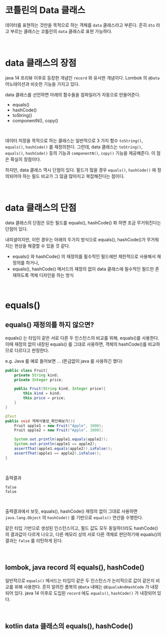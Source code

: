 # 코틀린의 Data 클래스

데이터를 표현하는 것만을 목적으로 하는 객체를  `data` 클래스라고 부른다. 흔히 `dto` 라고 부르는 클래스는 코틀린의 `data` 클래스로 표현 가능하다.<br>

<br>

# data 클래스의 장점

java 14 프리뷰 이후로 등장한 개념인 `record` 와 유사한 개념이다. Lombok 의 `@Data` 어노테이션과 비슷한 기능을 가지고 있다.<br>

data 클래스를 선언하면 아래의 함수들을 컴파일러가 자동으로 만들어준다.

- equals()
- hashCode()
- toString()
- componentN(), copy()

<br>

데이터 저장을 목적으로 하는 클래스는 일반적으로 3 가지 함수 `toString()`, `equals()`, `hashCode()` 를 재정의한다. 그런데, data 클래스는 `toString()`, `equals()`, `hashCode()` 등의 기능과 `componentN()`, `copy()` 기능을 제공해준다. 이 점은 확실히 장점이다.<br>

하지만, data 클래스 역시 단점이 있다. 필드가 많을 경우 `equals()`, `hashCode()` 에 정의되어야 하는 필드 비교가 그 많큼 많아지고 복잡해진다는 점이다.<br>

<br>

# data 클래스의 단점

data 클래스의 단점은 모든 필드를 equals(), hashCode() 화 하면 조금 무거워진다는 단점이 있다. <br>

내피셜이지만, 이런 경우는 아래의 두가지 방식으로 equals(), hashCode()가 무거워지는 현상을 해결할 수 있을 것 같다.

- equals() 와 hashCode() 의 재정의를 필수적인 필드에만 제한적으로 사용해서 재정의를 하거나,
- equals(), hashCode() 메서드의 재정의 없이 data 클래스에 필수적인 필드만 존재하도록 객체 디자인을 하는 방식

<br>

# equals()

## equals() 재정의를 하지 않으면?

equals() 는 타입이 같은 서로 다른 두 인스턴스의 비교를 위해, equals()를 사용한다. 이때 재정의 없이 내장된 equals() 를 그대로 사용하면, 객체의 hashCode()를 비교하므로 다르다고 판정한다.<br>

e.g. Java 를 예로 들어보면 ... (뜬금없이 java 를 사용하긴 했다)

```java
public class Fruit{
    private String kind;
    private Integer price;

    public Fruit(String kind, Integer price){
        this.kind = kind;
        this.price = price;
    }
}

@Test
public void 객체식별성_확인해보기(){
    Fruit apple1 = new Fruit("Apple", 1000);
    Fruit apple2 = new Fruit("Apple", 1000);

    System.out.println(apple1.equals(apple2));
    System.out.println(apple1 == apple2);
    assertThat(apple1.equals(apple2)).isFalse();
    assertThat(apple1 == apple2).isFalse();
}
```

<br>

출력결과

```plain
false
false
```

<br>

출력결과에서 보듯, equals(), hashCode() 재정의 없이 그대로 사용하면 `java.lang.Object` 의 `hashCode()` 를 기반으로 `equals()` 연산을 수행한다.<br>

같은 타입 기반으로 생성된 인스턴스이고, 필드 값도 모두 동일하더라도 hashCode() 의 결과값이 다르게 나오고, 다른 메모리 상의 서로 다른 객체로 판단하기에 equals()의 결과는 `false` 를 리턴하게 된다.<br>

<br>

## lombok, java record 의 equals(), hashCode()

일반적으로 `equals()` 메서드는 타입이 같은 두 인스턴스가 논리적으로 값이 같은지 비교를 위해 사용한다. 흔히 알려진 롬복의 `@Data` 내에는 `@EqualsAndHashCode` 가 내장되어 있다. java 14 이후로 도입된 `record` 에도 `equals()`, `hashCode()` 가 내장되어 있다.<br>

<br>

## kotlin data 클래스의 equals(), hashCode()



<br>